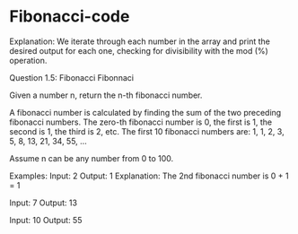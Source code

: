 # Fibonacci-code

Explanation:
We iterate through each number in the array and print the desired output for each one, checking for divisibility with the mod (%) operation.

Question 1.5: Fibonacci
Fibonnaci

Given a number n, return the n-th fibonacci number.

A fibonacci number is calculated by finding the sum of the two preceding fibonacci numbers. The zero-th fibonacci number is 0, the first is 1, the second is 1, the third is 2, etc. The first 10 fibonacci numbers are:
1, 1, 2, 3, 5, 8, 13, 21, 34, 55, …

Assume n can be any number from 0 to 100.

Examples:
Input: 2
Output: 1
Explanation: The 2nd fibonacci number is 0 + 1 = 1

Input: 7
Output: 13

Input: 10
Output: 55

